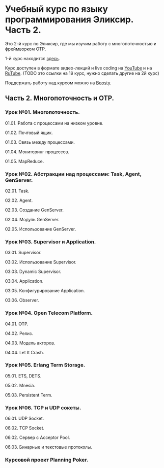 # Учебный курс по языку программирования Эликсир. Часть 2.

Это 2-й курс по Эликсир, где мы изучим работу с многопоточностью и фреймворком OTP.

1-й курс находится [здесь](https://github.com/yzh44yzh/elixir_course).

Курс доступен в формате видео-лекций и live coding на [YouTube](https://www.youtube.com/playlist?list=PLYuTgpYrBrVKnzanStbVGD09Cdx4YNEpO) и на [RuTube](https://rutube.ru/plst/433906/).
(TODO это ссылки на 1й курс, нужно сделать другие на 2й курс)

Поддержать работу над курсом можно на [Boosty](https://boosty.to/yury.zhloba).


## Часть 2. Многопоточность и OTP.


### Урок №01. Многопоточность.

01.01. Работа с процессами на низком уровне.

01.02. Почтовый ящик.

01.03. Связь между процессами.

01.04. Мониторинг процессов.

01.05. MapReduce.


### Урок №02. Абстракции над процессами: Task, Agent, GenServer.

02.01. Task.

02.02. Agent.

02.03. Создание GenServer.

02.04. Модуль GenServer.

02.05. Использование GenServer.


### Урок №03. Supervisor и Application.

03.01. Supervisor.

03.02. Использование Supervisor.

03.03. Dynamic Supervisor.

03.04. Application.

03.05. Конфигурирование Application.

03.06. Observer.


### Урок №04. Open Telecom Platform.

04.01. OTP.

04.02. Релиз.

04.03. Модель акторов.

04.04. Let It Crash.


### Урок №05. Erlang Term Storage.

05.01. ETS, DETS.

05.02. Mnesia.

05.03. Persistent Term.


### Урок №06. TCP и UDP сокеты.

06.01. UDP Socket.

06.02. TCP Socket.

06.02. Сервер с Acceptor Pool.

06.03. Бинарные и текстовые протоколы.


### Курсовой проект Planning Poker.
